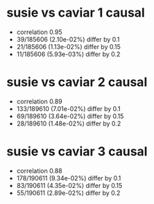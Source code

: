 # susie vs caviar  1 causal

- correlation 0.95
- 39/185606 (2.10e-02%) differ by 0.1
- 21/185606 (1.13e-02%) differ by 0.15
- 11/185606 (5.93e-03%) differ by 0.2


# susie vs caviar  2 causal

- correlation 0.89
- 133/189610 (7.01e-02%) differ by 0.1
- 69/189610 (3.64e-02%) differ by 0.15
- 28/189610 (1.48e-02%) differ by 0.2


# susie vs caviar  3 causal

- correlation 0.88
- 178/190611 (9.34e-02%) differ by 0.1
- 83/190611 (4.35e-02%) differ by 0.15
- 55/190611 (2.89e-02%) differ by 0.2



